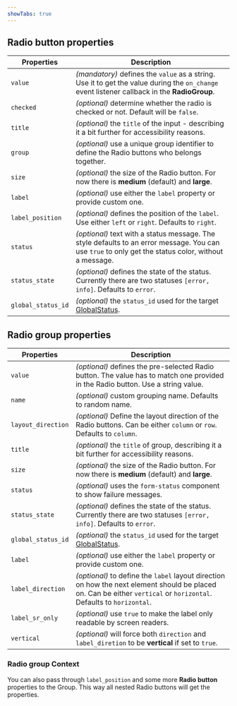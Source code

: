 ```yaml
---
showTabs: true
---
```


## Radio button properties

| Properties         | Description                                                                                                                                          |
| ------------------ | ---------------------------------------------------------------------------------------------------------------------------------------------------- |
| `value`            | _(mandatory)_ defines the `value` as a string. Use it to get the value during the `on_change` event listener callback in the **RadioGroup**.         |
| `checked`          | _(optional)_ determine whether the radio is checked or not. Default will be `false`.                                                                 |
| `title`            | _(optional)_ the `title` of the input - describing it a bit further for accessibility reasons.                                                       |
| `group`            | _(optional)_ use a unique group identifier to define the Radio buttons who belongs together.                                                         |
| `size`             | _(optional)_ the size of the Radio button. For now there is **medium** (default) and **large**.                                                      |
| `label`            | _(optional)_ use either the `label` property or provide custom one.                                                                                  |
| `label_position`   | _(optional)_ defines the position of the `label`. Use either `left` or `right`. Defaults to `right`.                                                 |
| `status`           | _(optional)_ text with a status message. The style defaults to an error message. You can use `true` to only get the status color, without a message. |
| `status_state`     | _(optional)_ defines the state of the status. Currently there are two statuses `[error, info]`. Defaults to `error`.                                 |
| `global_status_id` | _(optional)_ the `status_id` used for the target [GlobalStatus](/uilib/components/global-status).                                                    |

## Radio group properties

| Properties         | Description                                                                                                                                                          |
| ------------------ | -------------------------------------------------------------------------------------------------------------------------------------------------------------------- |
| `value`            | _(optional)_ defines the pre-selected Radio button. The value has to match one provided in the Radio button. Use a string value.                                     |
| `name`             | _(optional)_ custom grouping name. Defaults to random name.                                                                                                          |
| `layout_direction` | _(optional)_ Define the layout direction of the Radio buttons. Can be either `column` or `row`. Defaults to `column`.                                                |
| `title`            | _(optional)_ the `title` of group, describing it a bit further for accessibility reasons.                                                                            |
| `size`             | _(optional)_ the size of the Radio button. For now there is **medium** (default) and **large**.                                                                      |
| `status`           | _(optional)_ uses the `form-status` component to show failure messages.                                                                                              |
| `status_state`     | _(optional)_ defines the state of the status. Currently there are two statuses `[error, info]`. Defaults to `error`.                                                 |
| `global_status_id` | _(optional)_ the `status_id` used for the target [GlobalStatus](/uilib/components/global-status).                                                                    |
| `label`            | _(optional)_ use either the `label` property or provide custom one.                                                                                                  |
| `label_direction`  | _(optional)_ to define the `label` layout direction on how the next element should be placed on. Can be either `vertical` or `horizontal`. Defaults to `horizontal`. |
| `label_sr_only`    | _(optional)_ use `true` to make the label only readable by screen readers.                                                                                           |
| `vertical`         | _(optional)_ will force both `direction` and `label_diretion` to be **vertical** if set to `true`.                                                                   |

### Radio group Context

You can also pass through `label_position` and some more **Radio button** properties to the Group. This way all nested Radio buttons will get the properties.
